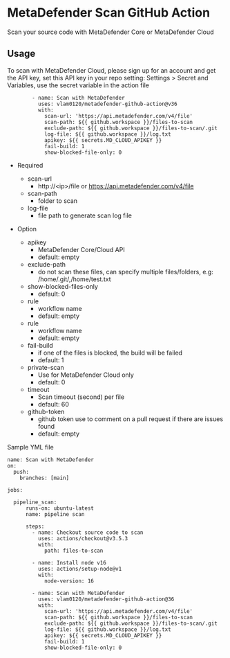 # MetaDefender Scan GitHub Action

Scan your source code with MetaDefender Core or MetaDefender Cloud

## Usage

To scan with MetaDefender Cloud, please sign up for an account and get the API key, set this API key in your repo setting: Settings > Secret and Variables, use the secret variable in the action file
```
        - name: Scan with MetaDefender
          uses: vlam0120/metadefender-github-action@v36
          with:
            scan-url: 'https://api.metadefender.com/v4/file'
            scan-path: ${{ github.workspace }}/files-to-scan
            exclude-path: ${{ github.workspace }}/files-to-scan/.git
            log-file: ${{ github.workspace }}/log.txt
            apikey: ${{ secrets.MD_CLOUD_APIKEY }}
            fail-build: 1
            show-blocked-file-only: 0

```

* Required
  * scan-url
    * http://\<ip\>/file or https://api.metadefender.com/v4/file
  * scan-path
    * folder to scan
  * log-file
    * file path to generate scan log file
   
* Option
  * apikey
    * MetaDefender Core/Cloud API
	* default: empty
  * exclude-path
    * do not scan these files, can specify multiple files/folders, e.g: /home/.git/,/home/test.txt    
  * show-blocked-files-only
    * default: 0
  * rule
	* workflow name
    * default: empty
  * rule
	* workflow name
    * default: empty
  * fail-build
    * if one of the files is blocked, the build will be failed
	* default: 1
  * private-scan
    * Use for MetaDefender Cloud only
	* default: 0
  * timeout
    * Scan timeout (second) per file
	* default: 60
  * github-token
    * github token use to comment on a pull request if there are issues found
	* default: empty

Sample YML file
```
name: Scan with MetaDefender
on: 
  push:
    branches: [main]

jobs:

  pipeline_scan:
      runs-on: ubuntu-latest
      name: pipeline scan

      steps:         
        - name: Checkout source code to scan
          uses: actions/checkout@v3.5.3
          with:
            path: files-to-scan

        - name: Install node v16
          uses: actions/setup-node@v1
          with:
            node-version: 16
            
        - name: Scan with MetaDefender
          uses: vlam0120/metadefender-github-action@36
          with:
            scan-url: 'https://api.metadefender.com/v4/file'
            scan-path: ${{ github.workspace }}/files-to-scan
            exclude-path: ${{ github.workspace }}/files-to-scan/.git
            log-file: ${{ github.workspace }}/log.txt
            apikey: ${{ secrets.MD_CLOUD_APIKEY }}
            fail-build: 1
            show-blocked-file-only: 0
```
